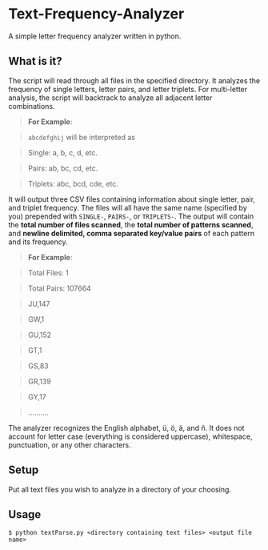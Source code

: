 # Text-Frequency-Analyzer
A simple letter frequency analyzer written in python.

## What is it?
The script will read through all files in the specified directory. 
It analyzes the frequency of single letters, letter pairs, and letter triplets.
For multi-letter analysis, the script will backtrack to analyze all adjacent letter combinations.
>**For Example**:

>`abcdefghij` will be interpreted as

>Single: a, b, c, d, etc.

>Pairs: ab, bc, cd, etc.

>Triplets: abc, bcd, cde, etc.

It will output three CSV files containing information about single letter, pair, and triplet frequency.
The files will all have the same name (specified by you) prepended with `SINGLE-`, `PAIRS-`, or `TRIPLETS-`.
The output will contain the **total number of files scanned**, the **total number of patterns scanned**, and **newline delimited,
comma separated key/value pairs** of each pattern and its frequency.
>**For Example**:

>Total Files: 1

>Total Pairs: 107664

>JU,147

>GW,1

>GU,152

>GT,1

>GS,83

>GR,139

>GY,17

>..........

The analyzer recognizes the English alphabet, ü, ö, ä, and ñ.
It does not account for letter case (everything is considered uppercase), whitespace, punctuation, or any other characters.

## Setup
Put all text files you wish to analyze in a directory of your choosing.

## Usage
`$ python textParse.py <directory containing text files> <output file name>`


